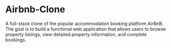 # Airbnb-Clone
A full-stack clone of the popular accommodation booking platform AirBnB. The goal is to build a functional web application that allows users to browse property listings, view detailed property information, and complete bookings.

